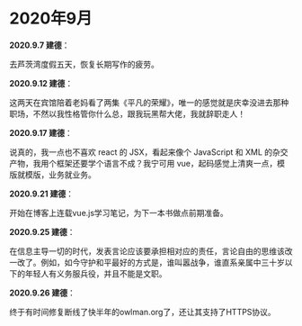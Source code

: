 # 2020年9月

**2020.9.7 建德**：

去芦茨湾度假五天，恢复长期写作的疲劳。

**2020.9.12 建德**：

这两天在宾馆陪着老妈看了两集《平凡的荣耀》，唯一的感觉就是庆幸没进去那种职场，不然以我性格管你什么总，跟我玩黑帮大佬，我就辞职走人！

**2020.9.17 建德**：

说真的，我一点也不喜欢 react 的 JSX，看起来像个 JavaScript 和 XML 的杂交产物，我用个框架还要学个语言不成？我宁可用 vue，起码感觉上清爽一点，模版就模版，业务就业务。

**2020.9.21 建德**：

开始在博客上连载vue.js学习笔记，为下一本书做点前期准备。

**2020.9.25 建德**：

在信息主导一切的时代，发表言论应该要承担相对应的责任，言论自由的思维该改一改了。例如，如今守护和平最好的方式是，谁叫嚣战争，谁直系亲属中三十岁以下的年轻人有义务服兵役，并且不能是文职。

**2020.9.26 建德**：

终于有时间修复断线了快半年的owlman.org了，还让其支持了HTTPS协议。
